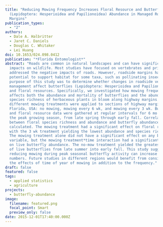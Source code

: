 ```yaml
---
title: "Reducing Mowing Frequency Increases Floral Resource and Butterfly
  (Lepidoptera: Hesperioidea and Papilionoidea) Abundance in Managed Roadside
  Margins"
publication_types:
  - "2"
authors:
  - Dale A. Halbritter
  - Jaret C. Daniels
  - Douglas C. Whitaker
  - Lei Huang
doi: 10.1653/024.098.0412
publication: "*Florida Entomologist*"
abstract: "Roads are common in natural landscapes and can have significant
  impacts on wildlife. Most studies have focused on vertebrates and primarily
  addressed the negative impacts of roads. However, roadside margins have the
  potential to support habitat for some taxa, such as pollinating insects. The
  purpose of this study was to determine whether changes in roadside vegetation
  management affect butterflies (Lepidoptera: Hesperioidea and Papilionoidea)
  and floral resources. Specifically, we investigated how mowing frequency
  affects both the abundance and mortality of butterflies and the abundance and
  species richness of herbaceous plants in bloom along highway margins. Three
  different mowing treatments were applied to sections of highway margin in
  Florida, USA: no mowing, mowing every 6 wk, and mowing every 3 wk. Butterfly
  and floral resource data were gathered at regular intervals for 6 mo during
  the peak growing season, from late spring through early fall. Correlations
  between floral species richness and abundance and butterfly abundance were
  calculated. The mowing treatment had a significant effect on floral resources,
  with the 3 wk treatment yielding the lowest abundance and species richness.
  The mowing treatment alone did not have a significant effect on any butterfly
  variable, but the mowing treatment*time interaction had a significant effect
  on live butterfly abundance. The no-mow treatment yielded the greatest numbers
  of live butterflies from late summer into early fall. This study suggests that
  reducing mowing during peak seasonal butterfly activity can increase butterfly
  numbers. Future studies in different regions would benefit from considering
  the effects of time of year of mowing in addition to the frequency."
draft: false
featured: false
tags:
  - applied statistics
  - agriculture
projects:
  - butterfly-abundance
image:
  filename: featured.png
  focal_point: Smart
  preview_only: false
date: 2015-12-01T17:40:00.000Z
---
```


